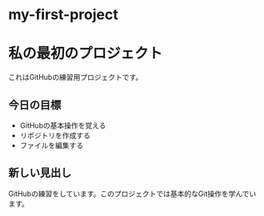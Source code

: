 # my-first-project
# 私の最初のプロジェクト

これはGitHubの練習用プロジェクトです。

## 今日の目標
- GitHubの基本操作を覚える
- リポジトリを作成する
- ファイルを編集する

## 新しい見出し
GitHubの練習をしています。このプロジェクトでは基本的なGit操作を学んでいます。
